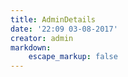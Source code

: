 ```yaml
---
title: AdminDetails
date: '22:09 03-08-2017'
creator: admin
markdown:
    escape_markup: false
---
```


